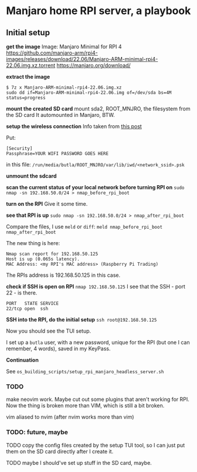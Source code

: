 Manjaro home RPI server, a playbook
===================================

## Initial setup

**get the image**
Image: Manjaro Minimal for RPI 4
https://github.com/manjaro-arm/rpi4-images/releases/download/22.06/Manjaro-ARM-minimal-rpi4-22.06.img.xz.torrent
https://manjaro.org/download/

**extract the image**
```
$ 7z x Manjaro-ARM-minimal-rpi4-22.06.img.xz
sudo dd if=Manjaro-ARM-minimal-rpi4-22.06.img of=/dev/sda bs=4M status=progress
```

**mount the created SD card**
mount sda2, ROOT_MNJRO, the filesystem from the SD card
It automounted in Manjaro, BTW.

**setup the wireless connection**
Info taken from [this post](https://forum.manjaro.org/t/guide-install-manjaro-arm-minimal-headless-on-rpi4-with-wifi/96515)

Put:
```
[Security]
Passphrase=YOUR WIFI PASSWORD GOES HERE
```

in this file: `/run/media/butla/ROOT_MNJRO/var/lib/iwd/<network_ssid>.psk`

**unmount the sdcard**

**scan the current status of your local network before turning RPI on**
`sudo nmap -sn 192.168.50.0/24 > nmap_before_rpi_boot`

**turn on the RPI**
Give it some time.

**see that RPI is up**
`sudo nmap -sn 192.168.50.0/24 > nmap_after_rpi_boot`

Compare the files, I use `meld` or `diff`: `meld nmap_before_rpi_boot nmap_after_rpi_boot`

The new thing is here:
```
Nmap scan report for 192.168.50.125
Host is up (0.065s latency).
MAC Address: <my RPI's MAC address> (Raspberry Pi Trading)
```

The RPIs address is 192.168.50.125 in this case.

**check if SSH is open on RPI**
`nmap 192.168.50.125`
I see that the SSH - port 22 - is there.

```
PORT   STATE SERVICE
22/tcp open  ssh
```

**SSH into the RPI, do the initial setup**
`ssh root@192.168.50.125`

Now you should see the TUI setup.

I set up a `butla` user, with a new password,
unique for the RPI (but one I can remember, 4 words), saved in my KeyPass.

**Continuation**

See `os_building_scripts/setup_rpi_manjaro_headless_server.sh`

### TODO

make neovim work. Maybe cut out some plugins that aren't working for RPI.
Now the thing is broken more than VIM, which is still a bit broken.

vim aliased to nvim (after nvim works more than vim)

### TODO: future, maybe
TODO copy the config files created by the setup TUI tool,
so I can just put them on the SD card directly after I create it.

TODO maybe I should've set up stuff in the SD card, maybe.
